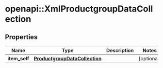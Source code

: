 # openapi::XmlProductgroupDataCollection


## Properties
Name | Type | Description | Notes
------------ | ------------- | ------------- | -------------
**item_self** | [**ProductgroupDataCollection**](ProductgroupDataCollection.md) |  | [optional] 


